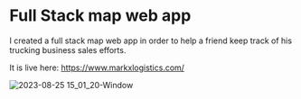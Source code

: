 # Full Stack map web app

I created a full stack map web app in order to help a friend keep track of his trucking business sales efforts.

It is live here: https://www.markxlogistics.com/

![2023-08-25 15_01_20-Window](https://github.com/benzoadrian/Full-stack-map-web-app-NodeJS-OpenStreetMap/assets/98188985/aada309f-0fc5-42cc-8b7c-385fff1cb6ac)
